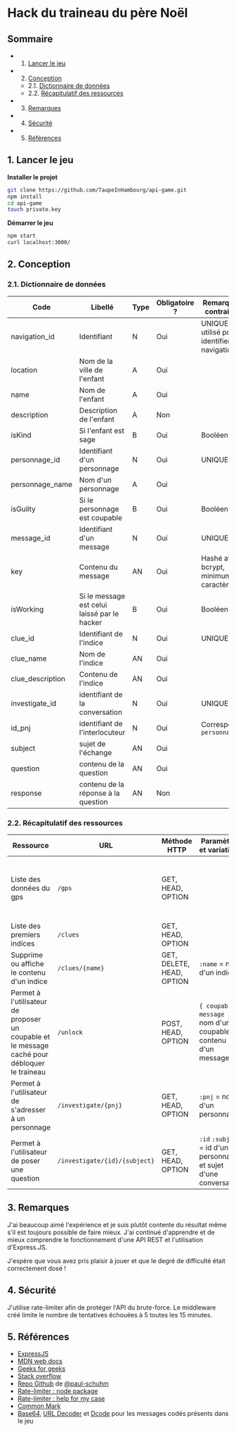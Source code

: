 # Hack du traineau du père Noël
## Sommaire
<!-- vscode-markdown-toc -->
* 1. [Lancer le jeu](#Lancerlejeu)
* 2. [Conception](#Conception)
	* 2.1. [Dictionnaire de données](#Dictionnairededonnes)
	* 2.2. [Récapitulatif des ressources](#Rcapitulatifdesressources)
* 3. [Remarques](#Remarques)
* 4. [Sécurité](#Scurit)
* 5. [Références](#Rfrences)

<!-- vscode-markdown-toc-config
	numbering=true
	autoSave=true
	/vscode-markdown-toc-config -->
<!-- /vscode-markdown-toc -->
##  1. <a name='Lancerlejeu'></a>Lancer le jeu

**Installer le projet**
~~~bash
git clone https://github.com/TaupeInHambourg/api-game.git
npm install
cd api-game
touch private.key
~~~

**Démarrer le jeu**
~~~bash
npm start
curl localhost:3000/
~~~

##  2. <a name='Conception'></a>Conception
###  2.1. <a name='Dictionnairededonnes'></a>Dictionnaire de données
| Code | Libellé | Type | Obligatoire ? | Remarque et contraintes |
|---------------|---------------------------|--------|---------------------------|----------------------------------------------|
| navigation_id | Identifiant | N | Oui | UNIQUE, utilisé pour identifier une navigation |
| location | Nom de la ville de l'enfant | A | Oui | |
| name | Nom de l'enfant | A | Oui | |
| description | Description de l'enfant | A | Non | |
| isKind | Si l'enfant est sage | B | Oui | Booléen |
| personnage_id | Identifiant d'un personnage | N | Oui | UNIQUE |
| personnage_name | Nom d'un personnage | A | Oui | |
| isGuilty | Si le personnage est coupable | B | Oui | Booléen |
| message_id | Identifiant d'un message | N | Oui | UNIQUE |
| key | Contenu du message | AN | Oui | Hashé avec bcrypt, minimum 8 caractères |
| isWorking | Si le message est celui laissé par le hacker | B | Oui | Booléen |
| clue_id | Identifiant de l'indice | N | Oui | UNIQUE |
| clue_name | Nom de l'indice | AN | Oui | |
| clue_description | Contenu de l'indice | AN | Oui | |
| investigate_id | identifiant de la conversation | N | Oui | UNIQUE |
| id_pnj | identifiant de l'interlocuteur | N | Oui | Correspond à `personnage_id` |
| subject | sujet de l'échange | AN | Oui | |
| question | contenu de la question | AN | Oui | |
| response | contenu de la réponse à la question | AN | Non | |

###  2.2. <a name='Rcapitulatifdesressources'></a>Récapitulatif des ressources
| Ressource | URL | Méthode HTTP | Paramètres et variations | Commentaires |
|------------------|----------------------|--------------|---------------------------------|--------------------------------|
| Liste des données du gps | `/gps` | GET, HEAD, OPTION | | Page protégée : affiche les données si le coupable et le message caché ont été trouvés |
| Liste des premiers indices | `/clues` | GET, HEAD, OPTION | | |
| Supprime ou affiche le contenu d'un indice | `/clues/{name}` | GET, DELETE, HEAD, OPTION | `:name` = nom d'un indice | |
| Permet à l'utilisateur de proposer un coupable et le message caché pour débloquer le traineau | `/unlock` | POST, HEAD, OPTION | `{ coupable, message }` = nom d'un coupable et contenu d'un message | Si les conditions sont rénuies, envoie un JWT qui permettra à l'utilisateur de débloquer le traineau |
| Permet à l'utilisateur de s'adresser à un personnage | `/investigate/{pnj}` | GET, HEAD, OPTION | `:pnj` = nom d'un personnage | |
| Permet à l'utilisateur de poser une question | `/investigate/{id}/{subject}` | GET, HEAD, OPTION | `:id` `:subject` = id d'un personnage et sujet d'une conversation | |

##  3. <a name='Remarques'></a>Remarques
J'ai beaucoup aimé l'expérience et je suis plutôt contente du résultat même s'il est toujours possible de faire mieux. J'ai continué d'apprendre et de mieux comprendre le fonctionnement d'une API REST et l'utilisation d'Express.JS.

J'espère que vous avez pris plaisir à jouer et que le degré de difficulté était correctement dosé !

##  4. <a name='Scurit'></a>Sécurité
J'utilise rate-limiter afin de protéger l'API du brute-force. Le middleware créé limite le nombre de tentatives échouées à 5 toutes les 15 minutes.
##  5. <a name='Rfrences'></a>Références
- [ExpressJS](https://expressjs.com/en/)
- [MDN web docs](https://developer.mozilla.org/en-US/docs/Learn/Server-side/Express_Nodejs)
- [Geeks for geeks](https://www.geeksforgeeks.org/)
- [Stack overflow](https://stackoverflow.com/)
- [Repo Github](https://github.com/paul-schuhm/web-api) de [@paul-schuhm](https://github.com/paul-schuhm)
- [Rate-limiter : node package](https://www.npmjs.com/package/rate-limiter-flexible)
- [Rate-limiter : help for my case](https://reflectoring.io/tutorial-nodejs-rate-limiter/)
- [Common Mark](https://commonmark.org/help/)
- [Base64](https://www.base64decode.org/fr/), [URL Decoder](https://www.urldecoder.org/) et [Dcode](https://www.dcode.fr/chiffre-cesar) pour les messages codés présents dans le jeu